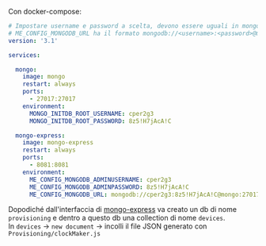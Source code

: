 Con docker-compose:
```yaml
# Impostare username e password a scelta, devono essere uguali in mongo e mongo-express per poter usare l'interfaccia web
# ME_CONFIG_MONGODB_URL ha il formato mongodb://<username>:<password>@mongo:<porta> ed è anche la connection string
version: '3.1'

services:

  mongo:
    image: mongo
    restart: always
    ports:
      - 27017:27017
    environment:
      MONGO_INITDB_ROOT_USERNAME: cper2g3
      MONGO_INITDB_ROOT_PASSWORD: 8z5!H7jAcA!C

  mongo-express:
    image: mongo-express
    restart: always
    ports:
      - 8081:8081
    environment:
      ME_CONFIG_MONGODB_ADMINUSERNAME: cper2g3
      ME_CONFIG_MONGODB_ADMINPASSWORD: 8z5!H7jAcA!C
      ME_CONFIG_MONGODB_URL: mongodb://cper2g3:8z5!H7jAcA!C@mongo:27017/
```

Dopodiché dall'interfaccia di [mongo-express](http://localhost:8081/) va creato un db di nome `provisioning` e dentro a questo db una collection di nome `devices`.  
In `devices` -> `new document` -> incolli il file JSON generato con `Provisioning/clockMaker.js` 